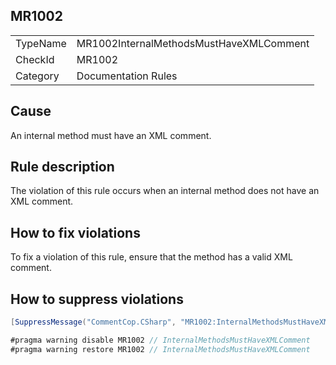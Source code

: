 ## MR1002

<table>
<tr>
  <td>TypeName</td>
  <td>MR1002InternalMethodsMustHaveXMLComment</td>
</tr>
<tr>
  <td>CheckId</td>
  <td>MR1002</td>
</tr>
<tr>
  <td>Category</td>
  <td>Documentation Rules</td>
</tr>
</table>

## Cause

An internal method must have an XML comment.

## Rule description

The violation of this rule occurs when an internal method does not have an XML comment.

## How to fix violations

To fix a violation of this rule, ensure that the method has a valid XML comment.

## How to suppress violations

```csharp
[SuppressMessage("CommentCop.CSharp", "MR1002:InternalMethodsMustHaveXMLComment", Justification = "Reviewed.")]
```

```csharp
#pragma warning disable MR1002 // InternalMethodsMustHaveXMLComment
#pragma warning restore MR1002 // InternalMethodsMustHaveXMLComment
```